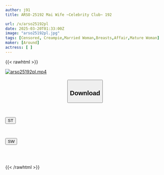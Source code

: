 ```yaml
---
author: j91
title: ARSO-25192 Mai Wife ~Celebrity Club~ 192

url: /v/arso25192pl
date: 2025-03-20T01:33:00Z
image: "arso25192pl.jpg"
tags: [Censored, Creampie,Married Woman,Breasts,Affair,Mature Woman]
maker: [Around]
actress: [ ]
---
```



{{< rawhtml >}}

<div class="video" data-videoid="p9QGJwWPzouVp0">
    <a href="javascript:;">
        <img src="/v/arso25192pl/arso25192pl.jpg" width="WIDTH" height="HEIGHT" alt="arso25192pl.mp4" loading="lazy">
    </a>
</div>

<script type="text/javascript" src="https://j91.asia/asset/on-demand-st.js"></script>

<br>
  <link rel="stylesheet" href="https://j91.asia/asset/bs5.css">
  
  <center>
  <button class="btn btn-primary" type="button" data-bs-toggle="collapse" data-bs-target=".multi-collapse" aria-expanded="false" aria-controls="multiCollapseExample1 multiCollapseExample2"><h2>Download</h2></button></center>
</p>
<div class="row">
  <div class="col">
    <div class="collapse multi-collapse" id="multiCollapseExample1">
      <div class="card card-body">
	      	      <br>
<div class="buttons">  
<p><a href="/v/arso25192pl/st.html" target="_blank"><button class="btn-hover color-3"><i class="fa fa-download"></i> ST</button></a></p></div>
    </div>
  </div>
</div>
  <div class="col">
    <div class="collapse multi-collapse" id="multiCollapseExample2">
      <div class="card card-body">
	      <br>
<div class="buttons">
<p><a href="/v/arso25192pl/sw.html" target="_blank"><button class="btn-hover color-2"><i class="fa fa-download"></i> SW</button></a></p></div>
<br><br>
      </div>
    </div>
  </div>
</div>

{{< /rawhtml >}}